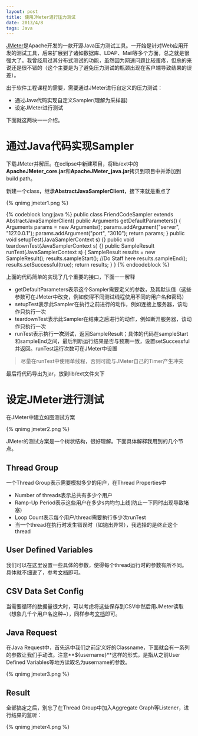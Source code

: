 ```yaml
---
layout: post
title: 使用JMeter进行压力测试
date: 2013/4/8
tags: Java
---
```


[JMeter](jmeter.apache.org)是Apache开发的一款开源Java压力测试工具。一开始是针对Web应用开发的测试工具，后来扩展到了诸如数据库、LDAP、Mail等多个方面，总之就是很强大了。我曾经用过其分布式测试的功能，虽然因为网速问题比较蛋疼，但总的来说还是很不错的（这个主要是为了避免压力测试的瓶颈出现在客户端导致结果的误差）。

<!--more-->

出于软件工程课程的需要，需要通过JMeter进行自定义的压力测试：

- 通过Java代码实现自定义Sampler(理解为采样器)
- 设定JMeter进行测试

下面就这两块一一介绍。

# 通过Java代码实现Sampler

下载JMeter并解压。在eclipse中新建项目，将lib/ext中的**ApacheJMeter_core.jar**和**ApacheJMeter_java.jar**拷贝到项目中并添加到build path。

新建一个class，继承**AbstractJavaSamplerClient**，接下来就是重点了

{% qnimg jmeter1.png %}

{% codeblock lang:java %}
public class FriendCodeSampler extends AbstractJavaSamplerClient{
	public Arguments getDefaultParameters() {
		Arguments params = new Arguments();
	    params.addArgument("server", "127.0.0.1");
	    params.addArgument("port", "3010");
	    return params;
	}
	public void setupTest(JavaSamplerContext s) {}
	public void teardownTest(JavaSamplerContext s) {}
	public SampleResult runTest(JavaSamplerContext s) {
		SampleResult results = new SampleResult();
		results.sampleStart();
		//Do Staff here
		results.sampleEnd();
		results.setSuccessful(true);
		return results;
	}
}
{% endcodeblock %}

上面的代码简单的实现了几个重要的接口，下面一一解释

- getDefaultParameters表示这个Sampler需要定义的参数，及其默认值（这些参数可在JMeter中改变，例如使得不同测试线程使用不同的用户名和密码）
- setupTest表示此Sampler在执行之前进行的动作，例如连接上服务器，该动作只执行一次
- teardownTest表示此Sampler在结束之后进行的动作，例如断开服务器，该动作只执行一次
- runTest表示执行**一次**测试，返回SampleResult；具体的代码在sampleStart和sampleEnd之间，最后判断运行结果是否与预期一致，设置setSuccessful并返回。runTest运行次数可在JMeter中设置

> 尽量在runTest中使用单线程，否则可能与JMeter自己的Timer产生冲突

最后将代码导出为jar，放到lib/ext文件夹下

# 设定JMeter进行测试

在JMeter中建立如图测试方案

{% qnimg jmeter2.png %}

JMeter的测试方案是一个树状结构，很好理解。下面具体解释我用到的几个节点。

## Thread Group

一个Thread Group表示需要模拟多少的用户，在Thread Properties中

- Number of threads表示总共有多少个用户
- Ramp-Up Period表示这些用户在多少s内均匀上线(防止一下同时出现导致堵塞)
- Loop Count表示每个用户/thread需要执行多少次runTest
- 当一个thread在执行时发生错误时（如抛出异常），我选择的是终止这个thread

## User Defined Variables

我们可以在这里设置一些具体的参数，使得每个thread运行时的参数有所不同。具体就不细说了，参考[文档](http://jmeter.apache.org/usermanual/component_reference.html#User_Defined_Variables)即可。


## CSV Data Set Config

当需要循环的数据量很大时，可以考虑将这些保存到CSV中然后用JMeter读取（想象几千个用户名这种~），同样参考[文档](http://jmeter.apache.org/usermanual/component_reference.html#CSV_Data_Set_Config)即可。

## Java Request

在Java Request中，首先选中我们之前定义好的Classname，下面就会有一系列的参数让我们手动改。注意**${username}**这样的形式，是指从之前User Defined Variables等地方读取名为username的参数。

{% qnimg jmeter3.png %}

## Result

全部搞定之后，别忘了在Thread Group中加入Aggregate Graph等Listener，进行结果的监听：

{% qnimg jmeter4.png %}

